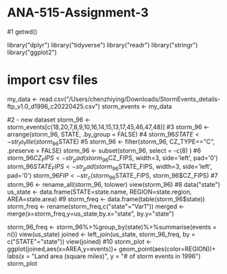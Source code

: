 # ANA-515-Assignment-3

#1
getwd()

library("dplyr")
library("tidyverse")
library("readr")
library("stringr")
library("ggplot2")

# import csv files
my_data <- read.csv("/Users/chenzhiying/Downloads/StormEvents_details-ftp_v1.0_d1996_c20220425.csv")
storm_events <- my_data

#2 - new dataset
storm_96 <- storm_events[c(18,20,7,8,9,10,16,14,15,13,17,45,46,47,48)]
#3
storm_96 <- arrange(storm_96, STATE, .by_group = FALSE)
#4
storm_96$STATE <- str_to_title(storm_96$STATE)
#5 
storm_96 <- filter(storm_96, CZ_TYPE=="C", .preserve = FALSE)
storm_96 <- subset(storm_96, select = -c(8) )
#6
storm_96$CZ_FIPS <- str_pad(storm_96$CZ_FIPS, width=3, side='left', pad='0')
storm_96$STATE_FIPS <-  str_pad(storm_96$STATE_FIPS, width=3, side='left', pad='0')
storm_96$FIP <- str_c(storm_96$STATE_FIPS, storm_96$CZ_FIPS)
#7
storm_96 <- rename_all(storm_96, tolower)
view(storm_96)
#8
data("state")
us_state <- data.frame(STATE=state.name, REGION=state.region, AREA=state.area)
#9
storm_freq <- data.frame(table(storm_96$state))
storm_freq <- rename(storm_freq,c("state"="Var1"))
merged <- merge(x=storm_freq,y=us_state,by.x="state", by.y="state")

storm_96_freq <- storm_96%>%group_by(state)%>%summarise(events = n())
view(us_state)
joined <- left_join(us_state, storm_96_freq, by = c("STATE"="state"))
view(joined)
#10
storm_plot <- ggplot(joined,aes(x=AREA,y=events))+
  geom_point(aes(color=REGION))+
  labs(x = "Land area (square miles)",
       y = "# of storm events in 1996")
storm_plot

